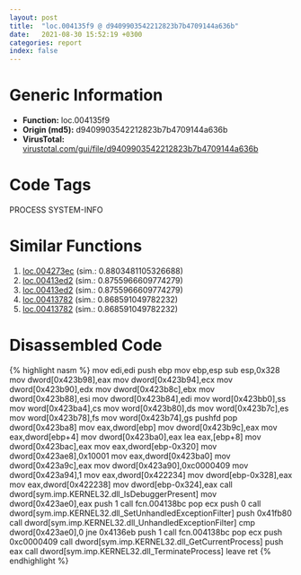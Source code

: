 ```yaml
---
layout: post
title:  "loc.004135f9 @ d9409903542212823b7b4709144a636b"
date:   2021-08-30 15:52:19 +0300
categories: report
index: false
---
```


# Generic Information
- **Function:** loc.004135f9
- **Origin (md5):** d9409903542212823b7b4709144a636b
- **VirusTotal:** [virustotal.com/gui/file/d9409903542212823b7b4709144a636b][virustotal_ref]

# Code Tags
<span class="tag" id="PROCESS">PROCESS</span>
<span class="tag" id="SYSTEM-INFO">SYSTEM-INFO</span>


# Similar Functions

1. [loc.004273ec][similar_1_ref] (sim.: 0.8803481105326688)
2. [loc.00413ed2][similar_2_ref] (sim.: 0.8755966609774279)
3. [loc.00413ed2][similar_3_ref] (sim.: 0.8755966609774279)
4. [loc.00413782][similar_4_ref] (sim.: 0.868591049782232)
5. [loc.00413782][similar_5_ref] (sim.: 0.868591049782232)


# Disassembled Code

{% highlight nasm %}
mov edi,edi
push ebp
mov ebp,esp
sub esp,0x328
mov dword[0x423b98],eax
mov dword[0x423b94],ecx
mov dword[0x423b90],edx
mov dword[0x423b8c],ebx
mov dword[0x423b88],esi
mov dword[0x423b84],edi
mov word[0x423bb0],ss
mov word[0x423ba4],cs
mov word[0x423b80],ds
mov word[0x423b7c],es
mov word[0x423b78],fs
mov word[0x423b74],gs
pushfd 
pop dword[0x423ba8]
mov eax,dword[ebp]
mov dword[0x423b9c],eax
mov eax,dword[ebp+4]
mov dword[0x423ba0],eax
lea eax,[ebp+8]
mov dword[0x423bac],eax
mov eax,dword[ebp-0x320]
mov dword[0x423ae8],0x10001
mov eax,dword[0x423ba0]
mov dword[0x423a9c],eax
mov dword[0x423a90],0xc0000409
mov dword[0x423a94],1
mov eax,dword[0x422234]
mov dword[ebp-0x328],eax
mov eax,dword[0x422238]
mov dword[ebp-0x324],eax
call dword[sym.imp.KERNEL32.dll_IsDebuggerPresent]
mov dword[0x423ae0],eax
push 1
call fcn.004138bc
pop ecx
push 0
call dword[sym.imp.KERNEL32.dll_SetUnhandledExceptionFilter]
push 0x41fb80
call dword[sym.imp.KERNEL32.dll_UnhandledExceptionFilter]
cmp dword[0x423ae0],0
jne 0x4136eb
push 1
call fcn.004138bc
pop ecx
push 0xc0000409
call dword[sym.imp.KERNEL32.dll_GetCurrentProcess]
push eax
call dword[sym.imp.KERNEL32.dll_TerminateProcess]
leave 
ret 
{% endhighlight %}


[similar_1_ref]: /report/loc.004273ec@805156a7be59534194996cc728d4bbeb
[similar_2_ref]: /report/loc.00413ed2@56a02334aea008c131d2741a089910fb
[similar_3_ref]: /report/loc.00413ed2@9d452aab9b3572c423f4d04fdfadb250
[similar_4_ref]: /report/loc.00413782@d3ad46676721a96e1408ac558c298889
[similar_5_ref]: /report/loc.00413782@074a6a8502a27e18f8b5ea831bacabad
[virustotal_ref]: https://www.virustotal.com/gui/file/d9409903542212823b7b4709144a636b